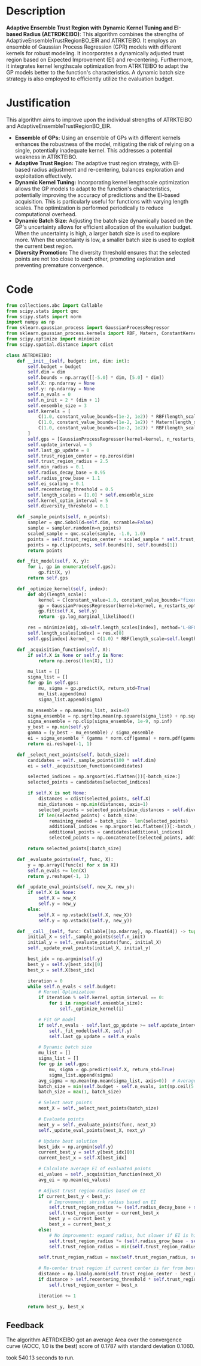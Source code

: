 # Description
**Adaptive Ensemble Trust Region with Dynamic Kernel Tuning and EI-based Radius (AETRDKEIBO)**: This algorithm combines the strengths of AdaptiveEnsembleTrustRegionBO_EIR and ATRKTEIBO. It employs an ensemble of Gaussian Process Regression (GPR) models with different kernels for robust modeling. It incorporates a dynamically adjusted trust region based on Expected Improvement (EI) and re-centering. Furthermore, it integrates kernel lengthscale optimization from ATRKTEIBO to adapt the GP models better to the function's characteristics. A dynamic batch size strategy is also employed to efficiently utilize the evaluation budget.

# Justification
This algorithm aims to improve upon the individual strengths of ATRKTEIBO and AdaptiveEnsembleTrustRegionBO_EIR.

*   **Ensemble of GPs:** Using an ensemble of GPs with different kernels enhances the robustness of the model, mitigating the risk of relying on a single, potentially inadequate kernel. This addresses a potential weakness in ATRKTEIBO.
*   **Adaptive Trust Region:** The adaptive trust region strategy, with EI-based radius adjustment and re-centering, balances exploration and exploitation effectively.
*   **Dynamic Kernel Tuning:** Incorporating kernel lengthscale optimization allows the GP models to adapt to the function's characteristics, potentially improving the accuracy of predictions and the EI-based acquisition. This is particularly useful for functions with varying length scales. The optimization is performed periodically to reduce computational overhead.
*   **Dynamic Batch Size:** Adjusting the batch size dynamically based on the GP's uncertainty allows for efficient allocation of the evaluation budget. When the uncertainty is high, a larger batch size is used to explore more. When the uncertainty is low, a smaller batch size is used to exploit the current best region.
*   **Diversity Promotion:** The diversity threshold ensures that the selected points are not too close to each other, promoting exploration and preventing premature convergence.

# Code
```python
from collections.abc import Callable
from scipy.stats import qmc
from scipy.stats import norm
import numpy as np
from sklearn.gaussian_process import GaussianProcessRegressor
from sklearn.gaussian_process.kernels import RBF, Matern, ConstantKernel as C, WhiteKernel
from scipy.optimize import minimize
from scipy.spatial.distance import cdist

class AETRDKEIBO:
    def __init__(self, budget: int, dim: int):
        self.budget = budget
        self.dim = dim
        self.bounds = np.array([[-5.0] * dim, [5.0] * dim])
        self.X: np.ndarray = None
        self.y: np.ndarray = None
        self.n_evals = 0
        self.n_init = 2 * (dim + 1)
        self.ensemble_size = 3
        self.kernels = [
            C(1.0, constant_value_bounds=(1e-2, 1e2)) * RBF(length_scale=1.0, length_scale_bounds=(1e-2, 1e2)),
            C(1.0, constant_value_bounds=(1e-2, 1e2)) * Matern(length_scale=1.0, length_scale_bounds=(1e-2, 1e2), nu=1.5),
            C(1.0, constant_value_bounds=(1e-2, 1e2)) * RBF(length_scale=1.0, length_scale_bounds=(1e-2, 1e2)) + WhiteKernel(noise_level=1e-3, noise_level_bounds=(1e-5, 1e-1))
        ]
        self.gps = [GaussianProcessRegressor(kernel=kernel, n_restarts_optimizer=2, alpha=1e-5) for kernel in self.kernels]
        self.update_interval = 5
        self.last_gp_update = 0
        self.trust_region_center = np.zeros(dim)
        self.trust_region_radius = 2.5
        self.min_radius = 0.1
        self.radius_decay_base = 0.95
        self.radius_grow_base = 1.1
        self.ei_scaling = 0.1
        self.recentering_threshold = 0.5
        self.length_scales = [1.0] * self.ensemble_size
        self.kernel_optim_interval = 5
        self.diversity_threshold = 0.1

    def _sample_points(self, n_points):
        sampler = qmc.Sobol(d=self.dim, scramble=False)
        sample = sampler.random(n=n_points)
        scaled_sample = qmc.scale(sample, -1.0, 1.0)
        points = self.trust_region_center + scaled_sample * self.trust_region_radius
        points = np.clip(points, self.bounds[0], self.bounds[1])
        return points

    def _fit_model(self, X, y):
        for i, gp in enumerate(self.gps):
            gp.fit(X, y)
        return self.gps

    def _optimize_kernel(self, index):
        def obj(length_scale):
            kernel = C(constant_value=1.0, constant_value_bounds="fixed") * RBF(length_scale=length_scale, length_scale_bounds=(1e-2, 10))
            gp = GaussianProcessRegressor(kernel=kernel, n_restarts_optimizer=0, alpha=1e-5)
            gp.fit(self.X, self.y)
            return -gp.log_marginal_likelihood()

        res = minimize(obj, x0=self.length_scales[index], method='L-BFGS-B', bounds=[(1e-2, 10)])
        self.length_scales[index] = res.x[0]
        self.gps[index].kernel_ = C(1.0) * RBF(length_scale=self.length_scales[index]) + WhiteKernel(noise_level=1e-3) # Update kernel

    def _acquisition_function(self, X):
        if self.X is None or self.y is None:
            return np.zeros((len(X), 1))

        mu_list = []
        sigma_list = []
        for gp in self.gps:
            mu, sigma = gp.predict(X, return_std=True)
            mu_list.append(mu)
            sigma_list.append(sigma)

        mu_ensemble = np.mean(mu_list, axis=0)
        sigma_ensemble = np.sqrt(np.mean(np.square(sigma_list) + np.square(mu_list), axis=0) - np.square(mu_ensemble))
        sigma_ensemble = np.clip(sigma_ensemble, 1e-9, np.inf)
        y_best = np.min(self.y)
        gamma = (y_best - mu_ensemble) / sigma_ensemble
        ei = sigma_ensemble * (gamma * norm.cdf(gamma) + norm.pdf(gamma))
        return ei.reshape(-1, 1)

    def _select_next_points(self, batch_size):
        candidates = self._sample_points(100 * self.dim)
        ei = self._acquisition_function(candidates)

        selected_indices = np.argsort(ei.flatten())[-batch_size:]
        selected_points = candidates[selected_indices]

        if self.X is not None:
            distances = cdist(selected_points, self.X)
            min_distances = np.min(distances, axis=1)
            selected_points = selected_points[min_distances > self.diversity_threshold]
            if len(selected_points) < batch_size:
                remaining_needed = batch_size - len(selected_points)
                additional_indices = np.argsort(ei.flatten())[:-batch_size-1:-1][:remaining_needed]
                additional_points = candidates[additional_indices]
                selected_points = np.concatenate([selected_points, additional_points], axis=0)

        return selected_points[:batch_size]

    def _evaluate_points(self, func, X):
        y = np.array([func(x) for x in X])
        self.n_evals += len(X)
        return y.reshape(-1, 1)

    def _update_eval_points(self, new_X, new_y):
        if self.X is None:
            self.X = new_X
            self.y = new_y
        else:
            self.X = np.vstack((self.X, new_X))
            self.y = np.vstack((self.y, new_y))

    def __call__(self, func: Callable[[np.ndarray], np.float64]) -> tuple[np.float64, np.array]:
        initial_X = self._sample_points(self.n_init)
        initial_y = self._evaluate_points(func, initial_X)
        self._update_eval_points(initial_X, initial_y)

        best_idx = np.argmin(self.y)
        best_y = self.y[best_idx][0]
        best_x = self.X[best_idx]

        iteration = 0
        while self.n_evals < self.budget:
            # Kernel Optimization
            if iteration % self.kernel_optim_interval == 0:
                for i in range(self.ensemble_size):
                    self._optimize_kernel(i)

            # Fit GP model
            if self.n_evals - self.last_gp_update >= self.update_interval:
                self._fit_model(self.X, self.y)
                self.last_gp_update = self.n_evals

            # Dynamic batch size
            mu_list = []
            sigma_list = []
            for gp in self.gps:
                mu, sigma = gp.predict(self.X, return_std=True)
                sigma_list.append(sigma)
            avg_sigma = np.mean(np.mean(sigma_list, axis=0))  # Average over ensemble and data points
            batch_size = min(self.budget - self.n_evals, int(np.ceil(5 * (avg_sigma / np.std(self.bounds))))) if np.std(self.bounds) > 0 else min(self.budget - self.n_evals, 5)
            batch_size = max(1, batch_size)

            # Select next points
            next_X = self._select_next_points(batch_size)

            # Evaluate points
            next_y = self._evaluate_points(func, next_X)
            self._update_eval_points(next_X, next_y)

            # Update best solution
            best_idx = np.argmin(self.y)
            current_best_y = self.y[best_idx][0]
            current_best_x = self.X[best_idx]

            # Calculate average EI of evaluated points
            ei_values = self._acquisition_function(next_X)
            avg_ei = np.mean(ei_values)

            # Adjust trust region radius based on EI
            if current_best_y < best_y:
                # Improvement: shrink radius based on EI
                self.trust_region_radius *= (self.radius_decay_base + self.ei_scaling * avg_ei)
                self.trust_region_center = current_best_x
                best_y = current_best_y
                best_x = current_best_x
            else:
                # No improvement: expand radius, but slower if EI is high
                self.trust_region_radius *= (self.radius_grow_base - self.ei_scaling * avg_ei)
                self.trust_region_radius = min(self.trust_region_radius, 2.5)  # Limit to initial radius

            self.trust_region_radius = max(self.trust_region_radius, self.min_radius)

            # Re-center trust region if current center is far from best point
            distance = np.linalg.norm(self.trust_region_center - best_x)
            if distance > self.recentering_threshold * self.trust_region_radius:
                self.trust_region_center = best_x

            iteration += 1

        return best_y, best_x
```
## Feedback
 The algorithm AETRDKEIBO got an average Area over the convergence curve (AOCC, 1.0 is the best) score of 0.1787 with standard deviation 0.1060.

took 540.13 seconds to run.
